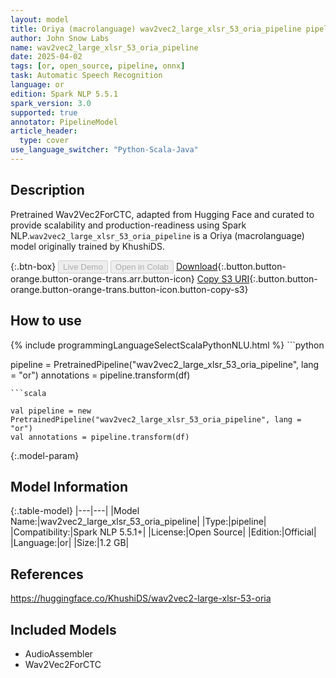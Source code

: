 ```yaml
---
layout: model
title: Oriya (macrolanguage) wav2vec2_large_xlsr_53_oria_pipeline pipeline Wav2Vec2ForCTC from KhushiDS
author: John Snow Labs
name: wav2vec2_large_xlsr_53_oria_pipeline
date: 2025-04-02
tags: [or, open_source, pipeline, onnx]
task: Automatic Speech Recognition
language: or
edition: Spark NLP 5.5.1
spark_version: 3.0
supported: true
annotator: PipelineModel
article_header:
  type: cover
use_language_switcher: "Python-Scala-Java"
---
```


## Description

Pretrained Wav2Vec2ForCTC, adapted from Hugging Face and curated to provide scalability and production-readiness using Spark NLP.`wav2vec2_large_xlsr_53_oria_pipeline` is a Oriya (macrolanguage) model originally trained by KhushiDS.

{:.btn-box}
<button class="button button-orange" disabled>Live Demo</button>
<button class="button button-orange" disabled>Open in Colab</button>
[Download](https://s3.amazonaws.com/auxdata.johnsnowlabs.com/public/models/wav2vec2_large_xlsr_53_oria_pipeline_or_5.5.1_3.0_1743610800991.zip){:.button.button-orange.button-orange-trans.arr.button-icon}
[Copy S3 URI](s3://auxdata.johnsnowlabs.com/public/models/wav2vec2_large_xlsr_53_oria_pipeline_or_5.5.1_3.0_1743610800991.zip){:.button.button-orange.button-orange-trans.button-icon.button-copy-s3}

## How to use



<div class="tabs-box" markdown="1">
{% include programmingLanguageSelectScalaPythonNLU.html %}
```python

pipeline = PretrainedPipeline("wav2vec2_large_xlsr_53_oria_pipeline", lang = "or")
annotations =  pipeline.transform(df)   

```
```scala

val pipeline = new PretrainedPipeline("wav2vec2_large_xlsr_53_oria_pipeline", lang = "or")
val annotations = pipeline.transform(df)

```
</div>

{:.model-param}
## Model Information

{:.table-model}
|---|---|
|Model Name:|wav2vec2_large_xlsr_53_oria_pipeline|
|Type:|pipeline|
|Compatibility:|Spark NLP 5.5.1+|
|License:|Open Source|
|Edition:|Official|
|Language:|or|
|Size:|1.2 GB|

## References

https://huggingface.co/KhushiDS/wav2vec2-large-xlsr-53-oria

## Included Models

- AudioAssembler
- Wav2Vec2ForCTC
